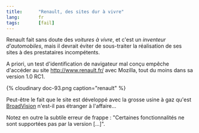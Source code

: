 ```yaml
--- 
title:      "Renault, des sites dur à vivre" 
lang:       fr 
tags:       [fail]
---
```





Renault fait sans doute des *voitures à vivre*, et c'est un *inventeur d'automobiles*, mais il devrait éviter de sous-traiter la réalisation de ses sites à des prestataires incompétents.

A priori, un test d'identification de navigateur mal conçu empêche d'accéder au site <http://www.renault.fr/> avec Mozilla, tout du moins dans sa version 1.0 RC1.

{% cloudinary doc-93.png caption="renault" %}


Peut-être le fait que le site est développé avec la grosse usine à gaz qu'est [BroadVision](http://www.interleaf.com/) n'est-il pas étranger à l'affaire…

Notez en outre la subtile erreur de frappe : "Certaines fonctionnalités ne sont supportées pas par la version […]".
